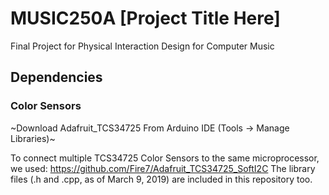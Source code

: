 # MUSIC250A [Project Title Here]
Final Project for Physical Interaction Design for Computer Music


## Dependencies
### Color Sensors
~Download Adafruit_TCS34725 From Arduino IDE (Tools -> Manage Libraries)~

To connect multiple TCS34725 Color Sensors to the same microprocessor, we used: https://github.com/Fire7/Adafruit_TCS34725_SoftI2C
The library files (.h and .cpp, as of March 9, 2019) are included in this repository too.

